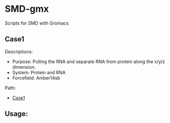 # SMD-gmx
Scripts for SMD with Gromacs  

## Case1
Descriptions:   
 - Purpose: Pulling the RNA and separate RNA from protein along the x/y/z dimension.    
 - System: Protein and RNA     
 - Forcefield: Amber14sb           

Path:  
 - [Case1](./Script/case1/)  

Usage:  
 - 
